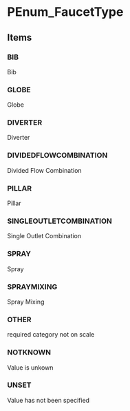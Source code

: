 # PEnum_FaucetType

## Items

### BIB
Bib

### GLOBE
Globe

### DIVERTER
Diverter

### DIVIDEDFLOWCOMBINATION
Divided Flow Combination

### PILLAR
Pillar

### SINGLEOUTLETCOMBINATION
Single Outlet Combination

### SPRAY
Spray

### SPRAYMIXING
Spray Mixing

### OTHER
required category not on scale

### NOTKNOWN
Value is unkown

### UNSET
Value has not been specified
